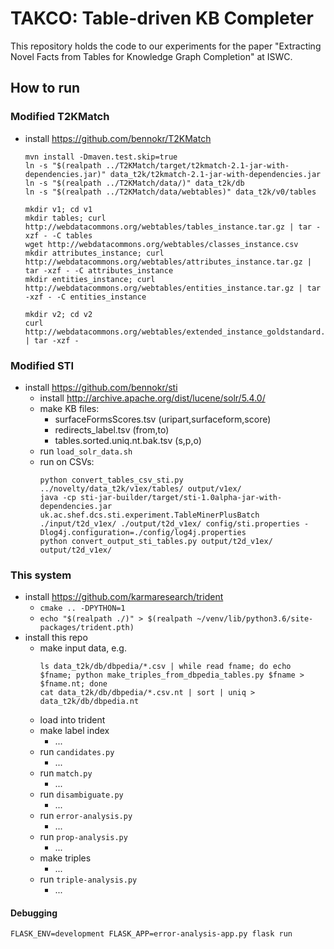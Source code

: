 # TAKCO: Table-driven KB Completer

This repository holds the code to our experiments for the paper "Extracting Novel Facts from Tables for Knowledge Graph Completion" at ISWC.

## How to run

### Modified T2KMatch
- install https://github.com/bennokr/T2KMatch
    ```
    mvn install -Dmaven.test.skip=true
    ln -s "$(realpath ../T2KMatch/target/t2kmatch-2.1-jar-with-dependencies.jar)" data_t2k/t2kmatch-2.1-jar-with-dependencies.jar
    ln -s "$(realpath ../T2KMatch/data/)" data_t2k/db
    ln -s "$(realpath ../T2KMatch/data/webtables)" data_t2k/v0/tables    

    mkdir v1; cd v1
    mkdir tables; curl http://webdatacommons.org/webtables/tables_instance.tar.gz | tar -xzf - -C tables
    wget http://webdatacommons.org/webtables/classes_instance.csv
    mkdir attributes_instance; curl http://webdatacommons.org/webtables/attributes_instance.tar.gz | tar -xzf - -C attributes_instance
    mkdir entities_instance; curl http://webdatacommons.org/webtables/entities_instance.tar.gz | tar -xzf - -C entities_instance

    mkdir v2; cd v2    
    curl http://webdatacommons.org/webtables/extended_instance_goldstandard.tar.gz | tar -xzf -
    ```

### Modified STI
- install https://github.com/bennokr/sti
    - install http://archive.apache.org/dist/lucene/solr/5.4.0/
    - make KB files:
        - surfaceFormsScores.tsv (uripart,surfaceform,score)
        - redirects_label.tsv (from,to)
        - tables.sorted.uniq.nt.bak.tsv (s,p,o)
    - run `load_solr_data.sh`
    - run on CSVs:
        ```
        python convert_tables_csv_sti.py ../novelty/data_t2k/v1ex/tables/ output/v1ex/
        java -cp sti-jar-builder/target/sti-1.0alpha-jar-with-dependencies.jar uk.ac.shef.dcs.sti.experiment.TableMinerPlusBatch ./input/t2d_v1ex/ ./output/t2d_v1ex/ config/sti.properties -Dlog4j.configuration=./config/log4j.properties
        python convert_output_sti_tables.py output/t2d_v1ex/ output/t2d_v1ex/
        ```

### This system
- install https://github.com/karmaresearch/trident
    - `cmake .. -DPYTHON=1`
    - `echo "$(realpath ./)" > $(realpath ~/venv/lib/python3.6/site-packages/trident.pth)`
- install this repo
    - make input data, e.g.
        ```
        ls data_t2k/db/dbpedia/*.csv | while read fname; do echo $fname; python make_triples_from_dbpedia_tables.py $fname > $fname.nt; done
        cat data_t2k/db/dbpedia/*.csv.nt | sort | uniq > data_t2k/db/dbpedia.nt
        ```
    - load into trident
    - make label index
        - ...
    - run `candidates.py`
        - ...
    - run `match.py`
        - ...
    - run `disambiguate.py`
        - ...
    - run `error-analysis.py`
        - ...
    - run `prop-analysis.py`
        - ...
    - make triples
        - ...
    - run `triple-analysis.py`
        - ...

#### Debugging
```
FLASK_ENV=development FLASK_APP=error-analysis-app.py flask run
```